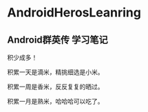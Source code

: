 # AndroidHerosLeanring
## Android群英传 学习笔记
  积少成多！
  
  积累一天是滴米，精挑细选是小米。
  
  积累一周是香米，反反复复的晒过。
  
  积累一月是熟米，哈哈哈可以吃了。
